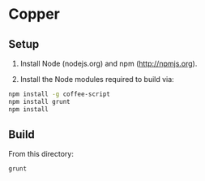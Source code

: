 Copper
======

Setup
-----
1. Install Node (nodejs.org) and npm (http://npmjs.org).

2. Install the Node modules required to build via:

  ```bash
  npm install -g coffee-script
  npm install grunt
  npm install
  ```

Build
-----
From this directory:

```bash
grunt
```